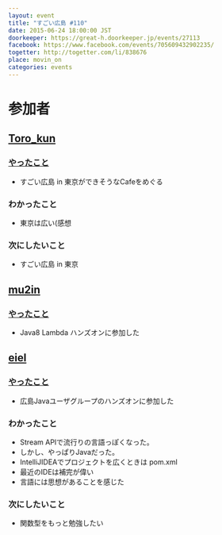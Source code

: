 ```yaml
---
layout: event
title: "すごい広島 #110"
date: 2015-06-24 18:00:00 JST
doorkeeper: https://great-h.doorkeeper.jp/events/27113
facebook: https://www.facebook.com/events/705609432902235/
togetter: http://togetter.com/li/838676
place: movin_on
categories: events
---
```


# 参加者


## [Toro_kun](https://twitter.com/Toro_kun)

### [やったこと](https://github.com/great-h/great-h.github.io/issues/1649)

* すごい広島 in 東京ができそうなCafeをめぐる

### わかったこと

* 東京は広い(感想

### 次にしたいこと

* すごい広島 in 東京

## [mu2in](http://twitter.com/mu2in)

### [やったこと](https://github.com/great-h/great-h.github.io/issues/1651)

* Java8 Lambda ハンズオンに参加した

## [eiel](http://eiel.info/)

### [やったこと](https://github.com/great-h/great-h.github.io/issues/1650)

* 広島Javaユーザグループのハンズオンに参加した

### わかったこと

* Stream APIで流行りの言語っぽくなった。
* しかし、やっぱりJavaだった。
* IntelliJIDEAでプロジェクトを広くときは pom.xml
* 最近のIDEは補完が偉い
* 言語には思想があることを感じた

### 次にしたいこと

* 関数型をもっと勉強したい
